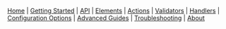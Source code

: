 [Home](http://nitrogenproject.com) | [Getting Started](index.html) | [API](api.html) | [Elements](elements.html) | [Actions](actions.html) | [Validators](validators.html) | [Handlers](handlers.html) | [Configuration Options](config.html) | [Advanced Guides](advanced.html) | [Troubleshooting](troubleshooting.html) | [About](about.html)
